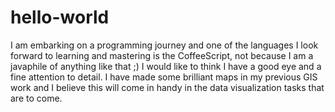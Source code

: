 # hello-world
I am embarking on a programming journey and one of the languages I look forward to learning and mastering is the CoffeeScript, not because I am a javaphile of anything like that ;)
I would like to think I have a good eye and a fine attention to detail. I have made some brilliant maps in my previous GIS work and I believe this will come in handy in the data visualization tasks that are to come.
